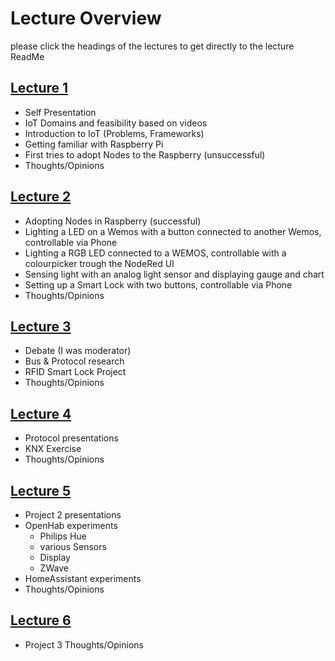 # Lecture Overview
please click the headings of the lectures to get directly to the lecture ReadMe

## [Lecture 1](./Lecture%201/ReadMe.md)
- Self Presentation
- IoT Domains and feasibility based on videos
- Introduction to IoT (Problems, Frameworks)
- Getting familiar with Raspberry Pi
- First tries to adopt Nodes to the Raspberry (unsuccessful)
- Thoughts/Opinions

## [Lecture 2](./Lecture%202/ReadMe.md)
- Adopting Nodes in Raspberry (successful)
- Lighting a LED on a Wemos with a button connected to another Wemos, controllable via Phone
- Lighting a RGB LED connected to a WEMOS, controllable with a colourpicker trough the NodeRed UI
- Sensing light with an analog light sensor and displaying gauge and chart
- Setting up a Smart Lock with two buttons, controllable via Phone
- Thoughts/Opinions

## [Lecture 3](./Lecture%203/ReadMe.md)
- Debate (I was moderator)
- Bus & Protocol research
- RFID Smart Lock Project
- Thoughts/Opinions

## [Lecture 4](./Lecture%204/ReadMe.md)
- Protocol presentations
- KNX Exercise
- Thoughts/Opinions

## [Lecture 5](./Lecture%205/ReadMe.md)
- Project 2 presentations
- OpenHab experiments
    - Philips Hue
    - various Sensors
    - Display
    - ZWave
- HomeAssistant experiments
- Thoughts/Opinions

## [Lecture 6](./Lecture%206/ReadMe.md)
- Project 3 Thoughts/Opinions